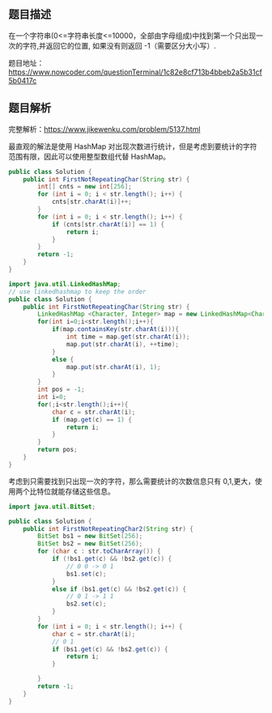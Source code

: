 ## 题目描述

在一个字符串(0<=字符串长度<=10000，全部由字母组成)中找到第一个只出现一次的字符,并返回它的位置, 如果没有则返回 -1（需要区分大小写）.

题目地址：https://www.nowcoder.com/questionTerminal/1c82e8cf713b4bbeb2a5b31cf5b0417c

## 题目解析

完整解析：https://www.jikewenku.com/problem/5137.html

最直观的解法是使用 HashMap 对出现次数进行统计，但是考虑到要统计的字符范围有限，因此可以使用整型数组代替 HashMap。
```java
public class Solution {
    public int FirstNotRepeatingChar(String str) {
        int[] cnts = new int[256];
        for (int i = 0; i < str.length(); i++) {
            cnts[str.charAt(i)]++;
        }
        for (int i = 0; i < str.length(); i++) {
            if (cnts[str.charAt(i)] == 1) {
                return i;
            }
        }
        return -1;
    }
}
```

```java
import java.util.LinkedHashMap;
// use linkedhashmap to keep the order
public class Solution {
    public int FirstNotRepeatingChar(String str) {
        LinkedHashMap <Character, Integer> map = new LinkedHashMap<Character, Integer>();
        for(int i=0;i<str.length();i++){
            if(map.containsKey(str.charAt(i))){
                int time = map.get(str.charAt(i));
                map.put(str.charAt(i), ++time);
            }
            else {
                map.put(str.charAt(i), 1);
            }
        }
        int pos = -1;  
        int i=0;
        for(;i<str.length();i++){
            char c = str.charAt(i);
            if (map.get(c) == 1) {
                return i;
            }
        }
        return pos;
    }
}
```
考虑到只需要找到只出现一次的字符，那么需要统计的次数信息只有 0,1,更大，使用两个比特位就能存储这些信息。
```java
import java.util.BitSet;

public class Solution {
    public int FirstNotRepeatingChar2(String str) {
        BitSet bs1 = new BitSet(256);
        BitSet bs2 = new BitSet(256);
        for (char c : str.toCharArray()) {
            if (!bs1.get(c) && !bs2.get(c)) {
                // 0 0 -> 0 1
                bs1.set(c);
            }
            else if (bs1.get(c) && !bs2.get(c)) {
                // 0 1 -> 1 1
                bs2.set(c);
            }
        }
        for (int i = 0; i < str.length(); i++) {
            char c = str.charAt(i);
            // 0 1
            if (bs1.get(c) && !bs2.get(c)) {
                return i;
            }

        }
        return -1;
    }
}
```